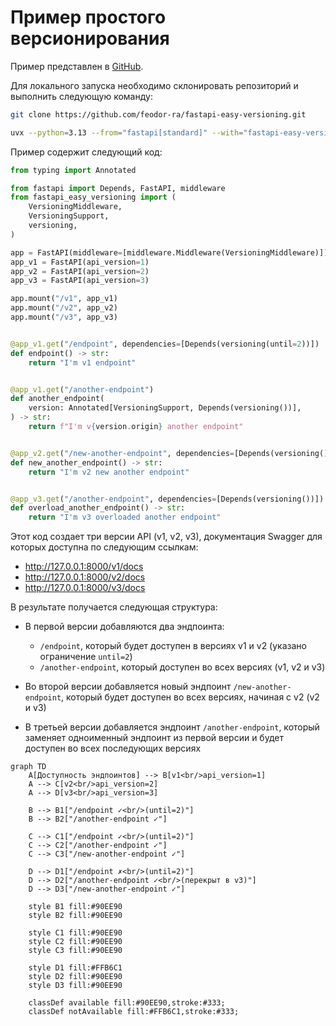 # Пример простого версионирования

Пример представлен в [GitHub](https://github.com/feodor-ra/fastapi-easy-versioning/blob/master/examples/simple_versioning.py).

Для локального запуска необходимо склонировать репозиторий и выполнить следующую команду:

```bash
git clone https://github.com/feodor-ra/fastapi-easy-versioning.git
```

```bash
uvx --python=3.13 --from="fastapi[standard]" --with="fastapi-easy-versioning" fastapi dev fastapi-easy-versioning/examples/simple_versioning.py
```

Пример содержит следующий код:

```python
from typing import Annotated

from fastapi import Depends, FastAPI, middleware
from fastapi_easy_versioning import (
    VersioningMiddleware,
    VersioningSupport,
    versioning,
)

app = FastAPI(middleware=[middleware.Middleware(VersioningMiddleware)])
app_v1 = FastAPI(api_version=1)
app_v2 = FastAPI(api_version=2)
app_v3 = FastAPI(api_version=3)

app.mount("/v1", app_v1)
app.mount("/v2", app_v2)
app.mount("/v3", app_v3)


@app_v1.get("/endpoint", dependencies=[Depends(versioning(until=2))])
def endpoint() -> str:
    return "I'm v1 endpoint"


@app_v1.get("/another-endpoint")
def another_endpoint(
    version: Annotated[VersioningSupport, Depends(versioning())],
) -> str:
    return f"I'm v{version.origin} another endpoint"


@app_v2.get("/new-another-endpoint", dependencies=[Depends(versioning())])
def new_another_endpoint() -> str:
    return "I'm v2 new another endpoint"


@app_v3.get("/another-endpoint", dependencies=[Depends(versioning())])
def overload_another_endpoint() -> str:
    return "I'm v3 overloaded another endpoint"
```

Этот код создает три версии API (v1, v2, v3), документация Swagger для которых доступна по следующим ссылкам:

- <http://127.0.0.1:8000/v1/docs>
- <http://127.0.0.1:8000/v2/docs>
- <http://127.0.0.1:8000/v3/docs>

В результате получается следующая структура:

- В первой версии добавляются два эндпоинта:
  - `/endpoint`, который будет доступен в версиях v1 и v2 (указано ограничение `until=2`)
  - `/another-endpoint`, который доступен во всех версиях (v1, v2 и v3)

- Во второй версии добавляется новый эндпоинт `/new-another-endpoint`, который будет доступен во всех версиях, начиная с v2 (v2 и v3)

- В третьей версии добавляется эндпоинт `/another-endpoint`, который заменяет одноименный эндпоинт из первой версии и будет доступен во всех последующих версиях

```mermaid
graph TD
    A[Доступность эндпоинтов] --> B[v1<br/>api_version=1]
    A --> C[v2<br/>api_version=2]
    A --> D[v3<br/>api_version=3]

    B --> B1["/endpoint ✓<br/>(until=2)"]
    B --> B2["/another-endpoint ✓"]

    C --> C1["/endpoint ✓<br/>(until=2)"]
    C --> C2["/another-endpoint ✓"]
    C --> C3["/new-another-endpoint ✓"]

    D --> D1["/endpoint ✗<br/>(until=2)"]
    D --> D2["/another-endpoint ✓<br/>(перекрыт в v3)"]
    D --> D3["/new-another-endpoint ✓"]

    style B1 fill:#90EE90
    style B2 fill:#90EE90

    style C1 fill:#90EE90
    style C2 fill:#90EE90
    style C3 fill:#90EE90

    style D1 fill:#FFB6C1
    style D2 fill:#90EE90
    style D3 fill:#90EE90

    classDef available fill:#90EE90,stroke:#333;
    classDef notAvailable fill:#FFB6C1,stroke:#333;
```
